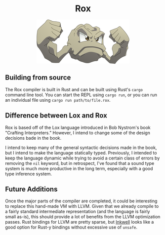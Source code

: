 <div align="center">
<h1>Rox</h1>

<img src="./assets/geodude.png"  alt="Geodude"/>
</div>

## Building from source

The Rox compiler is built in Rust and can be built using Rust's `cargo` command line tool.
You can start the REPL using `cargo run`, or you can run an individual file using `cargo run path/to/file.rox`.

## Difference between Lox and Rox

Rox is based off of the Lox language introduced in Bob Nystrom's book "Crafting Interpreters."
However, I intend to change some of the design decisions bade in the book.

I intend to keep many of the general syntactic decisions made in the book, but I intend to make the language statically typed.
Previously, I intended to keep the language dynamic while trying to avoid a certain class of errors by removing the `nil` keyword, but in retrospect, I've found that a sound type system is much more productive in the long term, especially with a good type inference system.

## Future Additions

Once the major parts of the compiler are completed, it could be interesting to replace this hand-made VM with LLVM.
Given that we already compile to a fairly standard intermediate representation (and the language is fairly small as-is), this should provide a lot of benefits from the LLVM optimization passes.
Rust bindings for LLVM are pretty sparse, but [Inkwell](https://github.com/TheDan64/inkwell) looks like a good option for Rust-y bindings without excessive use of `unsafe`.